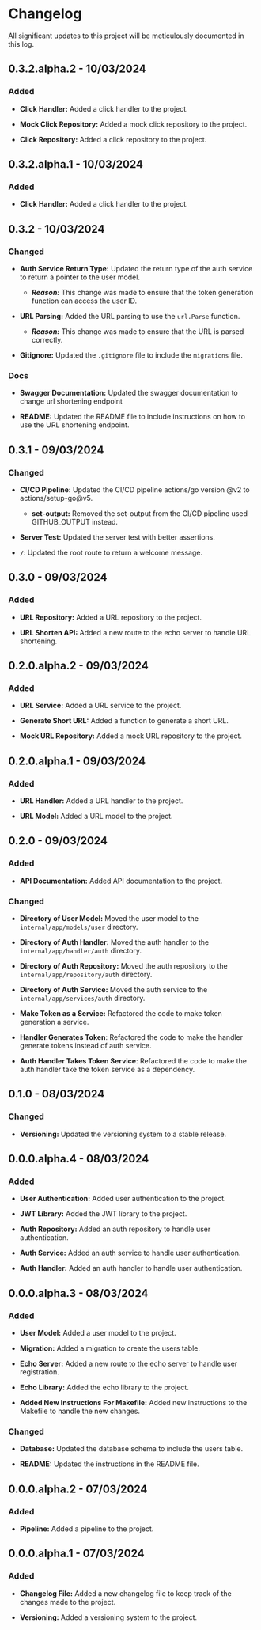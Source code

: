 # Changelog
All significant updates to this project will be meticulously documented in this log.

## 0.3.2.alpha.2 - 10/03/2024

### Added

- **Click Handler:** Added a click handler to the project.

- **Mock Click Repository:** Added a mock click repository to the project.

- **Click Repository:** Added a click repository to the project.

## 0.3.2.alpha.1 - 10/03/2024

### Added

- **Click Handler:** Added a click handler to the project.

## 0.3.2 - 10/03/2024

### Changed

- **Auth Service Return Type:** Updated the return type of the auth service to return a pointer to the user model.
  - ***Reason:*** This change was made to ensure that the token generation function can access the user ID.

- **URL Parsing:** Added the URL parsing to use the `url.Parse` function.
  - ***Reason:*** This change was made to ensure that the URL is parsed correctly.

- **Gitignore:** Updated the `.gitignore` file to include the `migrations` file.

### Docs

- **Swagger Documentation:** Updated the swagger documentation to change url shortening endpoint

- **README:** Updated the README file to include instructions on how to use the URL shortening endpoint.

## 0.3.1 - 09/03/2024

### Changed

- **CI/CD Pipeline:** Updated the CI/CD pipeline actions/go version @v2 to actions/setup-go@v5.
  - **set-output:** Removed the set-output from the CI/CD pipeline used GITHUB_OUTPUT instead.

- **Server Test:** Updated the server test with better assertions.

- **`/`**: Updated the root route to return a welcome message.

## 0.3.0 - 09/03/2024

### Added

- **URL Repository:** Added a URL repository to the project.

- **URL Shorten API:** Added a new route to the echo server to handle URL shortening.

## 0.2.0.alpha.2 - 09/03/2024

### Added

- **URL Service:** Added a URL service to the project.

- **Generate Short URL:** Added a function to generate a short URL.

- **Mock URL Repository:** Added a mock URL repository to the project.

## 0.2.0.alpha.1 - 09/03/2024

### Added

- **URL Handler:** Added a URL handler to the project.

- **URL Model:** Added a URL model to the project.

## 0.2.0 - 09/03/2024

### Added

- **API Documentation:** Added API documentation to the project.

### Changed

- **Directory of User Model:** Moved the user model to the `internal/app/models/user` directory.

- **Directory of Auth Handler:** Moved the auth handler to the `internal/app/handler/auth` directory.

- **Directory of Auth Repository:** Moved the auth repository to the `internal/app/repository/auth` directory.

- **Directory of Auth Service:** Moved the auth service to the `internal/app/services/auth` directory.

- **Make Token as a Service:** Refactored the code to make token generation a service.

- **Handler Generates Token**: Refactored the code to make the handler generate tokens instead of auth service.

- **Auth Handler Takes Token Service**: Refactored the code to make the auth handler take the token service as a dependency.

## 0.1.0 - 08/03/2024

### Changed

- **Versioning:** Updated the versioning system to a stable release.

## 0.0.0.alpha.4 - 08/03/2024

### Added

- **User Authentication:** Added user authentication to the project.

- **JWT Library:** Added the JWT library to the project.

- **Auth Repository:** Added an auth repository to handle user authentication.

- **Auth Service:** Added an auth service to handle user authentication.

- **Auth Handler:** Added an auth handler to handle user authentication.

## 0.0.0.alpha.3 - 08/03/2024

### Added

- **User Model:** Added a user model to the project.

- **Migration:** Added a migration to create the users table.

- **Echo Server:** Added a new route to the echo server to handle user registration.

- **Echo Library:** Added the echo library to the project.

- **Added New Instructions For Makefile:** Added new instructions to the Makefile to handle the new changes.

### Changed

- **Database:** Updated the database schema to include the users table.

- **README:** Updated the instructions in the README file.

## 0.0.0.alpha.2 - 07/03/2024

### Added

- **Pipeline:** Added a pipeline to the project.

## 0.0.0.alpha.1 - 07/03/2024

### Added

- **Changelog File:** Added a new changelog file to keep track of the changes made to the project.

- **Versioning:** Added a versioning system to the project.